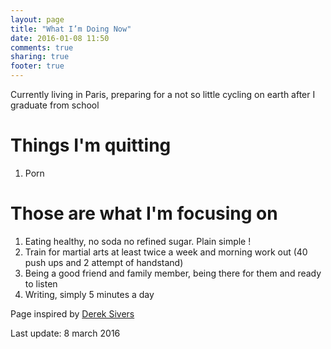 ```yaml
---
layout: page
title: "What I’m Doing Now"
date: 2016-01-08 11:50
comments: true
sharing: true
footer: true
---
```


Currently living in Paris, preparing for a not so little cycling on earth after I graduate from school

# Things I'm quitting

1. Porn

# Those are what I'm focusing on

1. Eating healthy, no soda no refined sugar. Plain simple !
2. Train for martial arts at least twice a week and morning work out (40 push ups and 2 attempt of handstand)
3. Being a good friend and family member, being there for them and ready to listen
4. Writing, simply 5 minutes a day

Page inspired by [Derek Sivers](http://nownownow.com/about)

Last update: 8 march 2016
